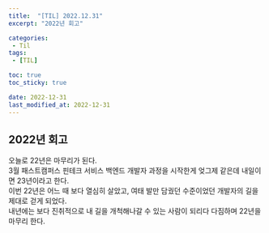 ```yaml
---
title:  "[TIL] 2022.12.31"
excerpt: "2022년 회고"

categories:
 - Til
tags:
 - [TIL]

toc: true
toc_sticky: true

date: 2022-12-31
last_modified_at: 2022-12-31
---
```


## 2022년 회고
오늘로 22년은 마무리가 된다. <br>
3월 패스트캠퍼스 핀테크 서비스 백엔드 개발자 과정을 시작한게 엊그제 같은데 내일이면 23년이라고 한다. <br>
이번 22년은 어느 때 보다 열심히 살았고, 여태 발만 담궜던 수준이었던 개발자의 길을 제대로 걷게 되었다. <br>
내년에는 보다 진취적으로 내 길을 개척해나갈 수 있는 사람이 되리다 다짐하며 22년을 마무리 한다. 

